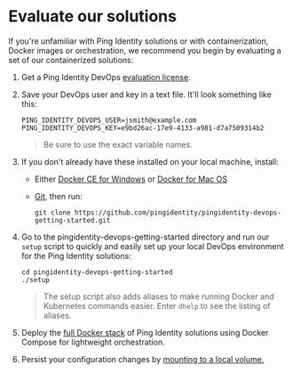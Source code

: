 # Evaluate our solutions

If you're unfamiliar with Ping Identity solutions or with containerization, Docker images or orchestration, we recommend you begin by evaluating a set of our containerized solutions:

  1. Get a Ping Identity DevOps [evaluation license](https://pingidentity-devops.gitbook.io/devops/prod-license#obtaining-a-ping-identity-devops-user-and-key). 
  2. Save your DevOps user and key in a text file. It'll look something like this:

     ```text
     PING_IDENTITY_DEVOPS_USER=jsmith@example.com
     PING_IDENTITY_DEVOPS_KEY=e9bd26ac-17e9-4133-a981-d7a7509314b2
     ```

     > Be sure to use the exact variable names.

  3. If you don't already have these installed on your local machine, install:
     * Either [Docker CE for Windows](https://docs.docker.com/v17.12/install/) or [Docker for Mac OS](https://docs.docker.com/v17.12/docker-for-mac/install/)
     * [Git](https://git-scm.com/downloads), then run:

       `git clone https://github.com/pingidentity/pingidentity-devops-getting-started.git`
   
  4. Go to the pingidentity-devops-getting-started directory and run our `setup` script to quickly and easily set up your local DevOps environment for the Ping Identity solutions:

     ```text
     cd pingidentity-devops-getting-started
     ./setup
     ```
     > The setup script also adds aliases to make running Docker and Kubernetes commands easier. Enter `dhelp` to see the listing of aliases.

  5. Deploy the [full Docker stack](https://pingidentity-devops.gitbook.io/devops/examples/11-docker-compose/03-full-stack) of Ping Identity solutions using Docker Compose for lightweight orchestration. 
  6. Persist your configuration changes by [mounting to a local volume.](https://pingidentity-devops.gitbook.io/devops/examples/11-docker-compose#persisting-container-state-and-data)

